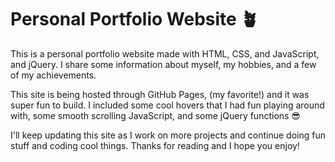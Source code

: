 # Personal Portfolio Website 🪴
This is a personal portfolio website made with HTML, CSS, and JavaScript, and jQuery. 
I share some information about myself, my hobbies, and a few of my achievements. 
<p>
This site is being hosted through GitHub Pages, (my favorite!) and it was super fun to build.
I included some cool hovers that I had fun playing around with, some smooth scrolling JavaScript, and some jQuery functions 😎
<p>
I'll keep updating this site as I work on more projects and continue doing fun stuff and coding cool things. Thanks for reading and I hope you enjoy!
